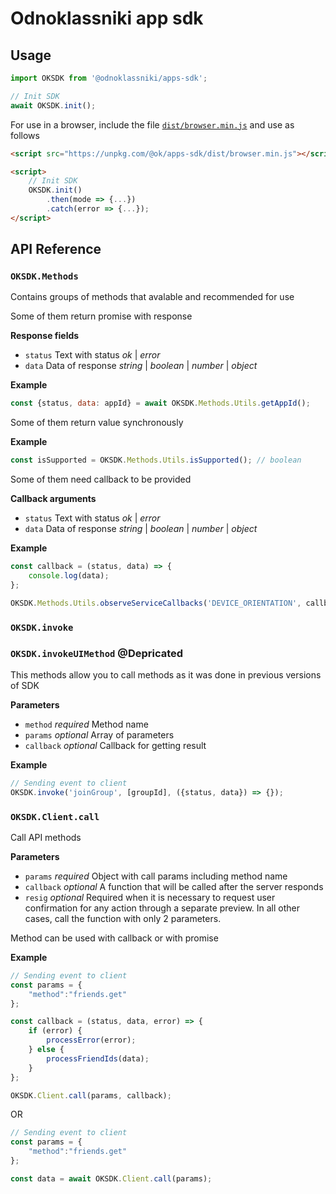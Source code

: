 # Odnoklassniki app sdk

## Usage

```js
import OKSDK from '@odnoklassniki/apps-sdk';

// Init SDK
await OKSDK.init();
```

For use in a browser, include the file [`dist/browser.min.js`](https://unpkg.com/@ok/apps-sdk/dist/browser.min.js) and use as follows

```html
<script src="https://unpkg.com/@ok/apps-sdk/dist/browser.min.js"></script>

<script>
    // Init SDK
    OKSDK.init()
        .then(mode => {...})
        .catch(error => {...});
</script>
```

## API Reference

### `OKSDK.Methods`

Contains groups of methods that avalable and recommended for use

Some of them return promise with response 

**Response fields**

- `status` Text with status _ok_ | _error_
- `data` Data of response _string_ | _boolean_ | _number_ | _object_

**Example**
```js
const {status, data: appId} = await OKSDK.Methods.Utils.getAppId();
```

Some of them return value synchronously

**Example**
```js
const isSupported = OKSDK.Methods.Utils.isSupported(); // boolean
```

Some of them need callback to be provided

**Callback arguments**

- `status` Text with status _ok_ | _error_
- `data` Data of response _string_ | _boolean_ | _number_ | _object_

**Example**
```js
const callback = (status, data) => {
    console.log(data);
};

OKSDK.Methods.Utils.observeServiceCallbacks('DEVICE_ORIENTATION', callback);
```

### `OKSDK.invoke`
### `OKSDK.invokeUIMethod` @Depricated

This methods allow you to call methods as it was done in previous versions of SDK

**Parameters**

- `method` _required_ Method name
- `params` _optional_ Array of parameters
- `callback` _optional_ Callback for getting result

**Example**

```js
// Sending event to client
OKSDK.invoke('joinGroup', [groupId], ({status, data}) => {});
```

### `OKSDK.Client.call`

Call API methods

**Parameters**

- `params` _required_ Object with call params including method name
- `callback` _optional_ A function that will be called after the server responds
- `resig` _optional_ Required when it is necessary to request user confirmation for any action through a separate preview. In all other cases, call the function with only 2 parameters.

Method can be used with callback or with promise

**Example**

```js
// Sending event to client
const params = {
    "method":"friends.get"
};

const callback = (status, data, error) => {
    if (error) {
        processError(error);
    } else {
        processFriendIds(data);
    }
};

OKSDK.Client.call(params, callback);
```

OR 

```js
// Sending event to client
const params = {
    "method":"friends.get"
};

const data = await OKSDK.Client.call(params);
```


